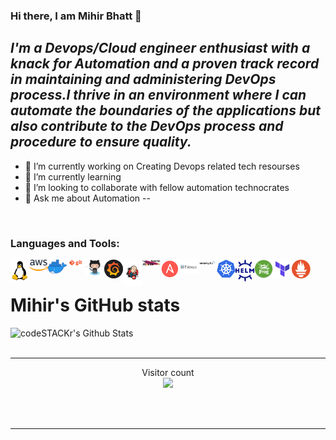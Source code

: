 
### Hi there, I am Mihir Bhatt 👋


 *I'm a Devops/Cloud engineer enthusiast with a knack for Automation and a proven track record in maintaining and administering DevOps process.I thrive in an environment where I can automate the boundaries of the applications but also contribute to the DevOps process and procedure to ensure quality.*
--

- 🔭 I’m currently working on Creating Devops related tech resourses
- 🌱 I’m currently learning 
- 🤔 I’m looking to collaborate with fellow automation technocrates  
- 💬 Ask me about Automation
--

<br />

### Languages and Tools:


<img align="left" alt="linux" width="30px" src="https://github.com/mihirhbhatt/mihirhbhatt/blob/7ec9e5b17d5acf08bf4f2eea5c130b3c2e6f97c0/icon_tray/linux.png" />
<img align="left" alt="Unix" width="30px" src="https://github.com/mihirhbhatt/mihirhbhatt/blob/7ec9e5b17d5acf08bf4f2eea5c130b3c2e6f97c0/icon_tray/aws.png" />
<img align="left" alt="Git" width="30px" src="https://github.com/mihirhbhatt/mihirhbhatt/blob/7ec9e5b17d5acf08bf4f2eea5c130b3c2e6f97c0/icon_tray/docker.png" />
<img align="left" alt="GitHub" width="30px" src="https://github.com/mihirhbhatt/mihirhbhatt/blob/7ec9e5b17d5acf08bf4f2eea5c130b3c2e6f97c0/icon_tray/git.png" />
<img align="left" alt="maven" width="30px" src="https://github.com/mihirhbhatt/mihirhbhatt/blob/7ec9e5b17d5acf08bf4f2eea5c130b3c2e6f97c0/icon_tray/github.png" />
<img align="left" alt="sonarqube" width="30px" src="https://github.com/mihirhbhatt/mihirhbhatt/blob/7ec9e5b17d5acf08bf4f2eea5c130b3c2e6f97c0/icon_tray/grafana.png" />
<img align="left" alt="jenkins" width="30px" src="https://github.com/mihirhbhatt/mihirhbhatt/blob/7ec9e5b17d5acf08bf4f2eea5c130b3c2e6f97c0/icon_tray/jenkins.png" />
<img align="left" alt="ansible" width="30px" src="https://github.com/mihirhbhatt/mihirhbhatt/blob/7ec9e5b17d5acf08bf4f2eea5c130b3c2e6f97c0/icon_tray/maven.jpg" />
<img align="left" alt="aws" width="30px" src="https://github.com/mihirhbhatt/mihirhbhatt/blob/7ec9e5b17d5acf08bf4f2eea5c130b3c2e6f97c0/icon_tray/Ansible.png" />
<img align="left" alt="docker" width="30px" src="https://github.com/mihirhbhatt/mihirhbhatt/blob/7ec9e5b17d5acf08bf4f2eea5c130b3c2e6f97c0/icon_tray/nexus.png" />
<img align="left" alt="Grafana" width="30px" src="https://github.com/mihirhbhatt/mihirhbhatt/blob/7ec9e5b17d5acf08bf4f2eea5c130b3c2e6f97c0/icon_tray/sonarqube.png" />
<img align="left" alt="jfrog" width="30px" src="https://github.com/mihirhbhatt/mihirhbhatt/blob/7ec9e5b17d5acf08bf4f2eea5c130b3c2e6f97c0/icon_tray/kubernetes.png" />
<img align="left" alt="kubernetes" width="30px" src="https://github.com/mihirhbhatt/mihirhbhatt/blob/7ec9e5b17d5acf08bf4f2eea5c130b3c2e6f97c0/icon_tray/helm.png" />
<img align="left" alt="nexus" width="30px" src="https://github.com/mihirhbhatt/mihirhbhatt/blob/7ec9e5b17d5acf08bf4f2eea5c130b3c2e6f97c0/icon_tray/jfrog.png" />
<img align="left" alt="prometheus" width="30px" src="https://github.com/mihirhbhatt/mihirhbhatt/blob/7ec9e5b17d5acf08bf4f2eea5c130b3c2e6f97c0/icon_tray/teraform.png" />
<img align="left" alt="terraform" width="30px" src="https://github.com/mihirhbhatt/mihirhbhatt/blob/7ec9e5b17d5acf08bf4f2eea5c130b3c2e6f97c0/icon_tray/prometheus.png" />

<br />

# Mihir's GitHub stats
<img align="left" alt="codeSTACKr's Github Stats" src="https://github-readme-stats.vercel.app/api?username=mihirhbhatt&show_icons=true&hide_border=true" />

<br />
<br />

---
<p align="center"> 
  Visitor count<br>
  <img src="https://profile-counter.glitch.me/mihirhbhatt/count.svg" />
</p>

<br />
<br />

---
